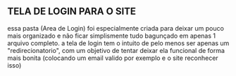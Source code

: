 ## TELA DE LOGIN PARA O SITE 

essa pasta (Area de Login) foi especialmente criada para deixar um pouco mais organizado e não ficar simplismente tudo bagunçado em apenas 1 arquivo completo. a tela de login tem o intuito de pelo menos ser apenas um "redirecionatorio", com um objetivo de tentar deixar ela funcional de forma mais bonita (colocando um email valido por exemplo e o site reconhecer isso)